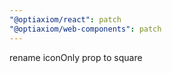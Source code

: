 ```yaml
---
"@optiaxiom/react": patch
"@optiaxiom/web-components": patch
---
```


rename iconOnly prop to square
